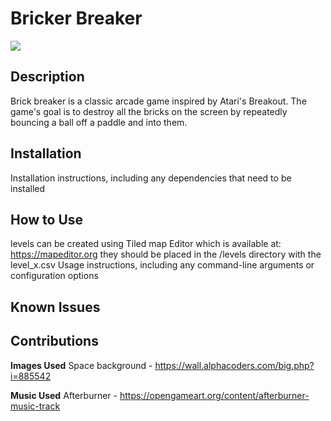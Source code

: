 # Bricker Breaker

![](assets/screenshots/brick_breaker.gif)

## Description
Brick breaker is a classic arcade game inspired by Atari's Breakout. The game's goal is to destroy all the bricks on the screen by repeatedly bouncing a ball off a paddle and into them.

## Installation
Installation instructions, including any dependencies that need to be installed

## How to Use
levels can be created using Tiled map Editor which is available at: https://mapeditor.org
they should be placed in the /levels directory with the level\_x.csv
Usage instructions, including any command-line arguments or configuration options

## Known Issues

## Contributions
**Images Used**
    Space background - https://wall.alphacoders.com/big.php?i=885542

**Music Used**
    Afterburner - https://opengameart.org/content/afterburner-music-track



